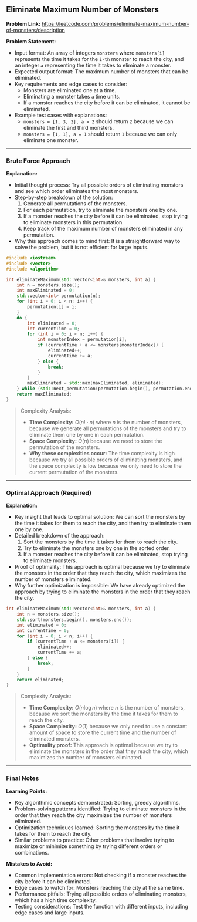 ## Eliminate Maximum Number of Monsters
**Problem Link:** https://leetcode.com/problems/eliminate-maximum-number-of-monsters/description

**Problem Statement:**
- Input format: An array of integers `monsters` where `monsters[i]` represents the time it takes for the `i-th` monster to reach the city, and an integer `a` representing the time it takes to eliminate a monster.
- Expected output format: The maximum number of monsters that can be eliminated.
- Key requirements and edge cases to consider:
  - Monsters are eliminated one at a time.
  - Eliminating a monster takes `a` time units.
  - If a monster reaches the city before it can be eliminated, it cannot be eliminated.
- Example test cases with explanations:
  - `monsters = [1, 3, 2], a = 2` should return `2` because we can eliminate the first and third monsters.
  - `monsters = [1, 1], a = 1` should return `1` because we can only eliminate one monster.

---

### Brute Force Approach

**Explanation:**
- Initial thought process: Try all possible orders of eliminating monsters and see which order eliminates the most monsters.
- Step-by-step breakdown of the solution:
  1. Generate all permutations of the monsters.
  2. For each permutation, try to eliminate the monsters one by one.
  3. If a monster reaches the city before it can be eliminated, stop trying to eliminate monsters in this permutation.
  4. Keep track of the maximum number of monsters eliminated in any permutation.
- Why this approach comes to mind first: It is a straightforward way to solve the problem, but it is not efficient for large inputs.

```cpp
#include <iostream>
#include <vector>
#include <algorithm>

int eliminateMaximum(std::vector<int>& monsters, int a) {
    int n = monsters.size();
    int maxEliminated = 0;
    std::vector<int> permutation(n);
    for (int i = 0; i < n; i++) {
        permutation[i] = i;
    }
    do {
        int eliminated = 0;
        int currentTime = 0;
        for (int i = 0; i < n; i++) {
            int monsterIndex = permutation[i];
            if (currentTime + a <= monsters[monsterIndex]) {
                eliminated++;
                currentTime += a;
            } else {
                break;
            }
        }
        maxEliminated = std::max(maxEliminated, eliminated);
    } while (std::next_permutation(permutation.begin(), permutation.end()));
    return maxEliminated;
}
```

> Complexity Analysis:
> - **Time Complexity:** $O(n! \cdot n)$ where $n$ is the number of monsters, because we generate all permutations of the monsters and try to eliminate them one by one in each permutation.
> - **Space Complexity:** $O(n)$ because we need to store the permutation of the monsters.
> - **Why these complexities occur:** The time complexity is high because we try all possible orders of eliminating monsters, and the space complexity is low because we only need to store the current permutation of the monsters.

---

### Optimal Approach (Required)

**Explanation:**
- Key insight that leads to optimal solution: We can sort the monsters by the time it takes for them to reach the city, and then try to eliminate them one by one.
- Detailed breakdown of the approach:
  1. Sort the monsters by the time it takes for them to reach the city.
  2. Try to eliminate the monsters one by one in the sorted order.
  3. If a monster reaches the city before it can be eliminated, stop trying to eliminate monsters.
- Proof of optimality: This approach is optimal because we try to eliminate the monsters in the order that they reach the city, which maximizes the number of monsters eliminated.
- Why further optimization is impossible: We have already optimized the approach by trying to eliminate the monsters in the order that they reach the city.

```cpp
int eliminateMaximum(std::vector<int>& monsters, int a) {
    int n = monsters.size();
    std::sort(monsters.begin(), monsters.end());
    int eliminated = 0;
    int currentTime = 0;
    for (int i = 0; i < n; i++) {
        if (currentTime + a <= monsters[i]) {
            eliminated++;
            currentTime += a;
        } else {
            break;
        }
    }
    return eliminated;
}
```

> Complexity Analysis:
> - **Time Complexity:** $O(n \log n)$ where $n$ is the number of monsters, because we sort the monsters by the time it takes for them to reach the city.
> - **Space Complexity:** $O(1)$ because we only need to use a constant amount of space to store the current time and the number of eliminated monsters.
> - **Optimality proof:** This approach is optimal because we try to eliminate the monsters in the order that they reach the city, which maximizes the number of monsters eliminated.

---

### Final Notes

**Learning Points:**
- Key algorithmic concepts demonstrated: Sorting, greedy algorithms.
- Problem-solving patterns identified: Trying to eliminate monsters in the order that they reach the city maximizes the number of monsters eliminated.
- Optimization techniques learned: Sorting the monsters by the time it takes for them to reach the city.
- Similar problems to practice: Other problems that involve trying to maximize or minimize something by trying different orders or combinations.

**Mistakes to Avoid:**
- Common implementation errors: Not checking if a monster reaches the city before it can be eliminated.
- Edge cases to watch for: Monsters reaching the city at the same time.
- Performance pitfalls: Trying all possible orders of eliminating monsters, which has a high time complexity.
- Testing considerations: Test the function with different inputs, including edge cases and large inputs.
